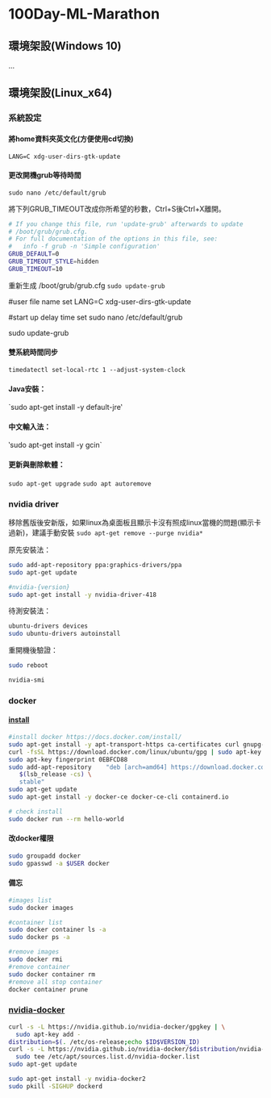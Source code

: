 # 100Day-ML-Marathon
## 環境架設(Windows 10)
...
## 環境架設(Linux_x64)
### 系統設定
#### 將home資料夾英文化(方便使用cd切換)
`LANG=C xdg-user-dirs-gtk-update`
#### 更改開機grub等待時間
`sudo nano /etc/default/grub`

將下列GRUB_TIMEOUT改成你所希望的秒數，Ctrl+S後Ctrl+X離開。
```sh
# If you change this file, run 'update-grub' afterwards to update
# /boot/grub/grub.cfg.
# For full documentation of the options in this file, see:
#   info -f grub -n 'Simple configuration'
GRUB_DEFAULT=0
GRUB_TIMEOUT_STYLE=hidden
GRUB_TIMEOUT=10
```
重新生成 /boot/grub/grub.cfg
`sudo update-grub`


#user file name set
LANG=C xdg-user-dirs-gtk-update

#start up delay time set
sudo nano /etc/default/grub

sudo update-grub

#### 雙系統時間同步
`timedatectl set-local-rtc 1 --adjust-system-clock`

#### Java安裝：
`sudo apt-get install -y default-jre‵

#### 中文輸入法：
‵sudo apt-get install -y gcin`

#### 更新與刪除軟體：
`sudo apt-get upgrade`
`sudo apt autoremove`



### nvidia driver

移除舊版後安新版，如果linux為桌面板且顯示卡沒有照成linux當機的問題(顯示卡過新)，建議手動安裝
`sudo apt-get remove --purge nvidia*`

原先安裝法：
```sh
sudo add-apt-repository ppa:graphics-drivers/ppa
sudo apt-get update

#nvidia-{version}
sudo apt-get install -y nvidia-driver-418
```
待測安裝法：
```sh
ubuntu-drivers devices
sudo ubuntu-drivers autoinstall
```

重開機後驗證：
```sh
sudo reboot

nvidia-smi
```

### docker
#### [install](https://docs.docker.com/install/)
```sh
#install docker https://docs.docker.com/install/
sudo apt-get install -y apt-transport-https ca-certificates curl gnupg-agent software-properties-common
curl -fsSL https://download.docker.com/linux/ubuntu/gpg | sudo apt-key add -
sudo apt-key fingerprint 0EBFCD88
sudo add-apt-repository    "deb [arch=amd64] https://download.docker.com/linux/ubuntu \
   $(lsb_release -cs) \
   stable"
sudo apt-get update
sudo apt-get install -y docker-ce docker-ce-cli containerd.io

# check install
sudo docker run --rm hello-world
```
#### 改docker權限
```sh
sudo groupadd docker
sudo gpasswd -a $USER docker
```
#### 備忘
```sh
#images list
sudo docker images

#container list
sudo docker container ls -a
sudo docker ps -a

#remove images
sudo docker rmi
#remove container
sudo docker container rm
#remove all stop container
docker container prune
```

### [nvidia-docker](https://github.com/NVIDIA/nvidia-docker)
```sh
curl -s -L https://nvidia.github.io/nvidia-docker/gpgkey | \
  sudo apt-key add -
distribution=$(. /etc/os-release;echo $ID$VERSION_ID)
curl -s -L https://nvidia.github.io/nvidia-docker/$distribution/nvidia-docker.list | \
  sudo tee /etc/apt/sources.list.d/nvidia-docker.list
sudo apt-get update

sudo apt-get install -y nvidia-docker2
sudo pkill -SIGHUP dockerd
```
